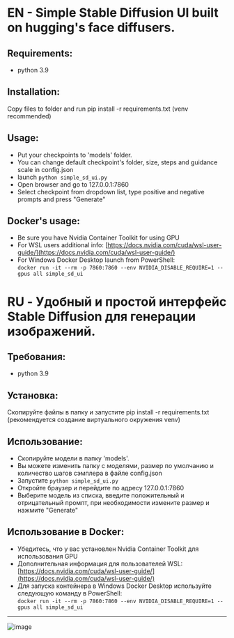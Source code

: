 

# EN - Simple Stable Diffusion UI built on hugging's face diffusers.
## Requirements:
- python 3.9
## Installation:
Copy files to folder and run pip install -r requirements.txt (venv recommended)

## Usage:
- Put your checkpoints to 'models' folder.
- You can change default checkpoint's folder, size, steps and guidance scale in config.json
- launch `python simple_sd_ui.py`
- Open browser and go to 127.0.0.1:7860
- Select checkpoint from dropdown list, type positive and negative prompts and press "Generate"

## Docker's usage:
- Be sure you have Nvidia Container Toolkit for using GPU
- For WSL users additional info:
[https://docs.nvidia.com/cuda/wsl-user-guide/](https://docs.nvidia.com/cuda/wsl-user-guide/)
- For Windows Docker Desktop launch from PowerShell:\
``docker run -it --rm -p 7860:7860 --env NVIDIA_DISABLE_REQUIRE=1 --gpus all simple_sd_ui``



# RU - Удобный и простой интерфейс Stable Diffusion для генерации изображений.
## Требования:
- python 3.9
## Установка:
Скопируйте файлы в папку и запустите pip install -r requirements.txt (рекомендуется создание виртуального окружения venv)

## Использование:
- Скопируйте модели в папку 'models'.
- Вы можете изменить папку с моделями, размер по умолчанию и количество шагов сэмплера в файле config.json
- Запустите `python simple_sd_ui.py`
- Откройте браузер и перейдите по адресу 127.0.0.1:7860
- Выберите модель из списка, введите положительный и отрицательный промпт, при необходимости измените размер и нажмите "Generate"

## Использование в Docker:
- Убедитесь, что у вас установлен Nvidia Container Toolkit для использования GPU
- Дополнительная информация для пользователей WSL:
[https://docs.nvidia.com/cuda/wsl-user-guide/](https://docs.nvidia.com/cuda/wsl-user-guide/)
- Для запуска контейнера в Windows Docker Desktop используйте следующую команду в PowerShell:\
``docker run -it --rm -p 7860:7860 --env NVIDIA_DISABLE_REQUIRE=1 --gpus all simple_sd_ui``

---
![image](https://github.com/wasidy/simple_sd_ui/assets/122546017/8f99a939-e36a-4a40-a32e-d4ecece5f3a8)
